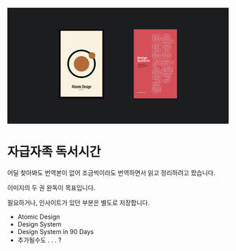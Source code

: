 ![top_image](./image/git-thumnail-book.jpg)

# **<span>자급자족 독서시간</span>** 
어딜 찾아봐도 번역본이 없어 조금씩이라도 번역하면서 읽고 정리하려고 팠습니다.

이미지의 두 권 완독이 목표입니다.

필요하거나, 인사이트가 있던 부분은 별도로 저장합니다. 




- Atomic Design 
- Design System 
- Design System in 90 Days
- 추가될수도 . . . ?  
